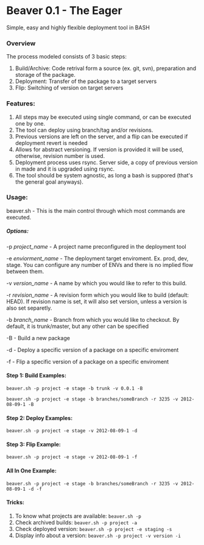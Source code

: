 Beaver 0.1 - The Eager 
======

Simple, easy and highly flexible deployment tool in BASH


### Overview

The process modeled consists of 3 basic steps:

1. Build/Archive: Code retrival form a source (ex. git, svn), preparation and storage of the package.
2. Deployment: Transfer of the package to a target servers
3. Flip: Switching of version on target servers

### Features:

1. All steps may be executed using single command, or can be executed one by one.
2. The tool can deploy using branch/tag and/or revisions.
3. Previous versions are left on the server, and a flip can be executed if deployment revert is needed
4. Allows for abstract versioning. If version is provided it will be used, otherwise, revision number is used. 
5. Deployment process uses rsync. Server side, a copy of previous version in made and it is upgraded using rsync.
6. The tool should be system agnostic, as long a bash is suppored (that's the general goal anyways).

### Usage:

beaver.sh - This is the main control through which most commands are executed. 

##### Options:

-p *project_name* - A project name preconfigured in the deployment tool

-e *enviorment_name* - The deployment target enviroment. Ex. prod, dev, stage. You can configure any number of ENVs and there is no implied flow between them.

-v *version_name* - A name by which you would like to refer to this build.

-r *revision_name* - A revision form which you would like to build (default: HEAD). If revision name is set, it will also set version, unless a version is also set separetly.

-b *branch_name* - Branch from which you would like to checkout. By default, it is trunk/master, but any other can be specified

-B - Build a new package

-d - Deploy a specific version of a package on a specific enviroment

-f - Flip a specific version of a package on a specific enviroment


#### Step 1: Build Examples:
`beaver.sh -p project -e stage -b trunk -v 0.0.1 -B`

`beaver.sh -p project -e stage -b branches/someBranch -r 3235 -v 2012-08-09-1 -B`

#### Step 2: Deploy Examples:
`beaver.sh -p project -e stage -v 2012-08-09-1 -d`

#### Step 3: Flip Example:
`beaver.sh -p project -e stage -v 2012-08-09-1 -f`

#### All In One Example:
`beaver.sh -p project -e stage -b branches/someBranch -r 3235 -v 2012-08-09-1 -d -f`



#### Tricks:
1. To know what projects are available: `beaver.sh -p`  
2. Check archived builds: `beaver.sh -p project -a`
3. Check deployed version: `beaver.sh -p project -e staging -s`
4. Display info about a version: `beaver.sh -p project -v version -i`

